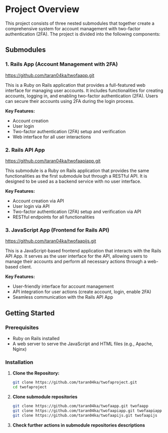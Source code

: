 # Project Overview

This project consists of three nested submodules that together create a comprehensive system for account management with two-factor authentication (2FA). The project is divided into the following components:

## Submodules

### 1. Rails App (Account Management with 2FA)
https://github.com/taran04ka/twofaapp.git

This is a Ruby on Rails application that provides a full-featured web interface for managing user accounts. It includes functionalities for creating accounts, logging in, and enabling two-factor authentication (2FA). Users can secure their accounts using 2FA during the login process.

**Key Features:**
- Account creation
- User login
- Two-factor authentication (2FA) setup and verification
- Web interface for all user interactions

### 2. Rails API App
https://github.com/taran04ka/twofaapiapp.git

This submodule is a Ruby on Rails application that provides the same functionalities as the first submodule but through a RESTful API. It is designed to be used as a backend service with no user interface.

**Key Features:**
- Account creation via API
- User login via API
- Two-factor authentication (2FA) setup and verification via API
- RESTful endpoints for all functionalities

### 3. JavaScript App (Frontend for Rails API)
https://github.com/taran04ka/twofaapijs.git

This is a JavaScript-based frontend application that interacts with the Rails API App. It serves as the user interface for the API, allowing users to manage their accounts and perform all necessary actions through a web-based client.

**Key Features:**
- User-friendly interface for account management
- API integration for user actions (create account, login, enable 2FA)
- Seamless communication with the Rails API App

## Getting Started

### Prerequisites
- Ruby on Rails installed
- A web server to serve the JavaScript and HTML files (e.g., Apache, Nginx)

### Installation

1. **Clone the Repository:**
   ```bash
   git clone https://github.com/taran04ka/twofaproject.git
   cd twofaproject

2. **Clone submodule repositories**
   ```bash
   git clone https://github.com/taran04ka/twofaapp.git twofaapp
   git clone https://github.com/taran04ka/twofaapiapp.git twofaapiapp
   git clone https://github.com/taran04ka/twofaapijs.git twofaapijs
3. **Check further actions in submodule repositories descriptions**
